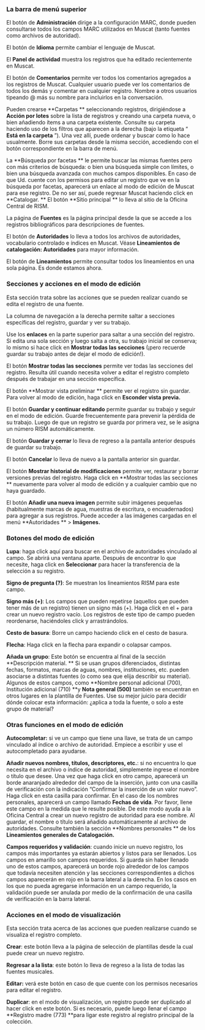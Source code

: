 ### La barra de menú superior

El botón de  **Administración**  dirige a la configuración MARC, donde pueden consultarse todos los campos MARC utilizados en Muscat (tanto fuentes como archivos de autoridad).

El botón de  **Idioma**  permite cambiar el lenguaje de Muscat.

El **Panel de actividad** muestra los registros que ha editado recientemente en Muscat.

El botón de  **Comentarios**  permite ver todos los comentarios agregados a los registros de Muscat. Cualquier usuario puede ver los comentarios de todos los demás y comentar en cualquier registro. Nombre a otros usuarios tipeando @ más su nombre para incluirlos en la conversación.

Pueden crearse  **Carpetas ** seleccionando registros, dirigiéndose a  **Acción por lotes**  sobre la lista de registros y creando una carpeta nueva, o bien añadiendo ítems a una carpeta existente. Consulte su carpeta haciendo uso de los filtros que aparecen a la derecha (bajo la etiqueta “ **Está en la carpeta** ”). Una vez allí, puede ordenar y buscar como lo hace usualmente. Borre sus carpetas desde la misma sección, accediendo con el botón correspondiente en la barra de menú.

La  **Búsqueda por facetas ** le permite buscar las mismas fuentes pero con más criterios de búsqueda: o bien una búsqueda simple con límites, o bien una búsqueda avanzada con muchos campos disponibles. En caso de que Ud. cuente con los permisos para editar un registro que ve en la búsqueda por facetas, aparecerá un enlace al modo de edición de Muscat para ese registro. De no ser así, puede regresar Muscat haciendo click en  **Catalogar. ** El botón  **Sitio principal ** lo lleva al sitio de la Oficina Central de RISM.

La página de  **Fuentes**  es la página principal desde la que se accede a los registros bibliográficos para descripciones de fuentes.

El botón de  **Autoridades**  lo lleva a todos los archivos de autoridades, vocabulario controlado e índices en Muscat. Véase  **Lineamientos de catalogación: Autoridades**  para mayor información.

El botón de  **Lineamientos**  permite consultar todos los lineamientos en una sola página. Es donde estamos ahora.

### Secciones y acciones en el modo de edición

Esta sección trata sobre las acciones que se pueden realizar cuando se edita el registro de una fuente.

La columna de navegación a la derecha permite saltar a secciones específicas del registro, guardar y ver su trabajo.

Use los  **enlaces**  en la parte superior para saltar a una sección del registro. Si edita una sola sección y luego salta a otra, su trabajo inicial se conserva; lo mismo si hace click en  **Mostrar todas las secciones**  (¡pero recuerde guardar su trabajo antes de dejar el modo de edición!).

El botón  **Mostrar todas las secciones**  permite ver todas las secciones del registro. Resulta útil cuando necesita volver a editar el registro completo después de trabajar en una sección específica.

El botón  **Mostrar vista preliminar ** permite ver el registro sin guardar. Para volver al modo de edición, haga click en  **Esconder vista previa.**

El botón  **Guardar y continuar editando**  permite guardar su trabajo y seguir en el modo de edición. Guarde frecuentemente para prevenir la pérdida de su trabajo. Luego de que un registro se guarda por primera vez, se le asigna un número RISM automáticamente.

El botón  **Guardar y cerrar**  lo lleva de regreso a la pantalla anterior después de guardar su trabajo.

El botón  **Cancelar**  lo lleva de nuevo a la pantalla anterior sin guardar.

El botón  **Mostrar historial de modificaciones**  permite ver, restaurar y borrar versiones previas del registro. Haga click en  **Mostrar todas las secciones ** nuevamente para volver al modo de edición y a cualquier cambio que no haya guardado.

El botón  **Añadir una nueva imagen**  permite subir imágenes pequeñas (habitualmente marcas de agua, muestras de escritura, o encuadernados) para agregar a sus registros. Puede acceder a las imágenes cargadas en el menú  **Autoridades ** \>  **Imágenes.**

### Botones del modo de edición

**Lupa**: haga click aquí para buscar en el archivo de autoridades vinculado al campo. Se abrirá una ventana aparte. Después de encontrar lo que necesite, haga click en  **Seleccionar**  para hacer la transferencia de la selección a su registro.

**Signo de pregunta (?)**: Se muestran los lineamientos RISM para este campo.

**Signo más (+)**: Los campos que pueden repetirse (aquellos que pueden tener más de un registro) tienen un signo más (+). Haga click en el + para crear un nuevo registro vacío. Los registros de este tipo de campo pueden reordenarse, haciéndoles click y arrastrándolos.

**Cesto de basura**: Borre un campo haciendo click en el cesto de basura.

**Flecha**: Haga click en la flecha para expandir o colapsar campos.

**Añada un grupo**: Este botón se encuentra al final de la sección  **Descripción material. ** Si se usan grupos diferenciados, distintas fechas, formatos, marcas de aguas, nombres, instituciones, etc. pueden asociarse a distintas fuentes (o como sea que elija describir su material). Algunos de estos campos, como **Nombre personal adicional (700), Institución adicional (710) **y **Nota general (500)** también se encuentran en otros lugares en la plantilla de Fuentes. Use su mejor juicio para decidir dónde colocar esta información: ¿aplica a toda la fuente, o solo a este grupo de material?

### Otras funciones en el modo de edición

**Autocompletar:**  si ve un campo que tiene una llave, se trata de un campo vinculado al índice o archivo de autoridad. Empiece a escribir y use el autocompletado para ayudarse.

**Añadir nuevos nombres, títulos, descriptores, etc.**: si no encuentra lo que necesita en el archivo o índice de autoridad, simplemente ingrese el nombre o título que desee. Una vez que haga click en otro campo, aparecerá un borde anaranjado alrededor del campo de la inserción, junto con una casilla de verificación con la indicación “Confirmar la inserción de un valor nuevo”. Haga click en esta casilla para confirmar. En el caso de los nombres personales, aparecerá un campo llamado  **Fechas de vida**. Por favor, llene este campo en la medida que le resulte posible. De este modo ayuda a la Oficina Central a crear un nuevo registro de autoridad para ese nombre. Al guardar, el nombre o título será añadido automáticamente al archivo de autoridades. Consulte también la sección  **Nombres personales ** de los  **Lineamientos generales de Catalogación.**

**Campos requeridos y validación**: cuando inicie un nuevo registro, los campos más importantes ya estarán abiertos y listos para ser llenados. Los campos en amarillo son campos requeridos. Si guarda sin haber llenado uno de estos campos, aparecerá un borde rojo alrededor de los campos que todavía necesiten atención y las secciones correspondientes a dichos campos aparecerán en rojo en la barra lateral a la derecha. En los casos en los que no pueda agregarse información en un campo requerido, la validación puede ser anulada por medio de la confirmación de una casilla de verificación en la barra lateral.

### Acciones en el modo de visualización
Esta sección trata acerca de las acciones que pueden realizarse cuando se visualiza el registro completo.  

**Crear**: este botón lleva a la página de selección de plantillas desde la cual puede crear un nuevo registro.

**Regresar a la lista**: este botón lo lleva de regreso a la lista de todas las fuentes musicales.

**Editar:**  verá este botón en caso de que cuente con los permisos necesarios para editar el registro.

**Duplicar**: en el modo de visualización, un registro puede ser duplicado al hacer click en este botón. Si es necesario, puede luego llenar el campo **Registro madre (773) **para ligar este registro al registro principal de la colección.